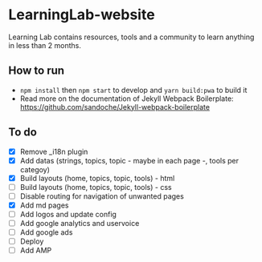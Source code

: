 # LearningLab-website
Learning Lab contains resources, tools and a community to learn anything in less than 2 months.

## How to run
* `npm install` then `npm start` to develop and `yarn build:pwa` to build it 
* Read more on the documentation of Jekyll Webpack Boilerplate: https://github.com/sandoche/Jekyll-webpack-boilerplate

## To do
- [x] Remove _i18n plugin
- [x] Add datas (strings, topics, topic - maybe in each page -, tools per categoy)
- [x] Build layouts (home, topics, topic, tools) - html
- [ ] Build layouts (home, topics, topic, tools) - css
- [ ] Disable routing for navigation of unwanted pages
- [x] Add md pages
- [ ] Add logos and update config
- [ ] Add google analytics and uservoice
- [ ] Add google ads
- [ ] Deploy
- [ ] Add AMP